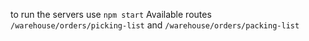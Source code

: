 to run the servers use  `npm start`
Available routes `/warehouse/orders/picking-list` and `/warehouse/orders/packing-list`
